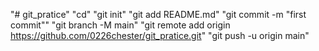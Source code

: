 "# git_pratice" 
"cd"
"git init"
"git add README.md"
"git commit -m "first commit""
"git branch -M main"
"git remote add origin https://github.com/0226chester/git_pratice.git"
"git push -u origin main"